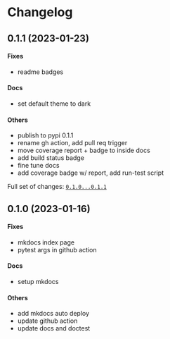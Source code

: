 # Changelog

## 0.1.1 (2023-01-23)

#### Fixes

* readme badges

#### Docs

* set default theme to dark

#### Others

* publish to pypi 0.1.1
* rename gh action, add pull req trigger
* move coverage report + badge to inside docs
* add build status badge
* fine tune docs
* add coverage badge w/ report, add run-test script

Full set of changes: [`0.1.0...0.1.1`](https://github.com/hoishing/kTemplate/compare/0.1.0...0.1.1)

## 0.1.0 (2023-01-16)

#### Fixes

* mkdocs index page
* pytest args in github action

#### Docs

* setup mkdocs

#### Others

* add mkdocs auto deploy
* update github action
* update docs and doctest
